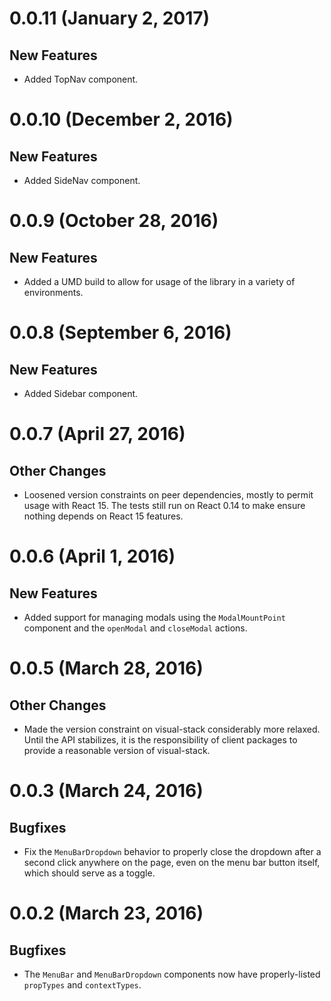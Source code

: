 # 0.0.11 (January 2, 2017)

## New Features

- Added TopNav component.

# 0.0.10 (December 2, 2016)

## New Features

- Added SideNav component.

# 0.0.9 (October 28, 2016)

## New Features

- Added a UMD build to allow for usage of the library in a variety of environments.

# 0.0.8 (September 6, 2016)

## New Features

- Added Sidebar component.

# 0.0.7 (April 27, 2016)

## Other Changes

- Loosened version constraints on peer dependencies, mostly to permit usage with React 15. The tests still run on React 0.14 to make ensure nothing depends on React 15 features.

# 0.0.6 (April 1, 2016)

## New Features

- Added support for managing modals using the `ModalMountPoint` component and the `openModal` and `closeModal` actions.

# 0.0.5 (March 28, 2016)

## Other Changes

- Made the version constraint on visual-stack considerably more relaxed. Until the API stabilizes, it is the responsibility of client packages to provide a reasonable version of visual-stack.

# 0.0.3 (March 24, 2016)

## Bugfixes

- Fix the `MenuBarDropdown` behavior to properly close the dropdown after a second click anywhere on the page, even on the menu bar button itself, which should serve as a toggle.

# 0.0.2 (March 23, 2016)

## Bugfixes

- The `MenuBar` and `MenuBarDropdown` components now have properly-listed `propTypes` and `contextTypes`.
